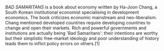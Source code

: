 _BAD SAMARITANS_ is a book about economy written by Ha-Joon Chang, a South Korean institutional economist specialising in development economics. The book criticizes economic mainstream and neo-liberalism. Chang mentioned developed countries require developing countries to change and open their markets. Rich and powerful governments and institutions are actually being 'Bad Samaritans': their intentions are worthy but their simplistic free-market ideology and poor understanding of history leads them to inflict policy errors on others.[1]
